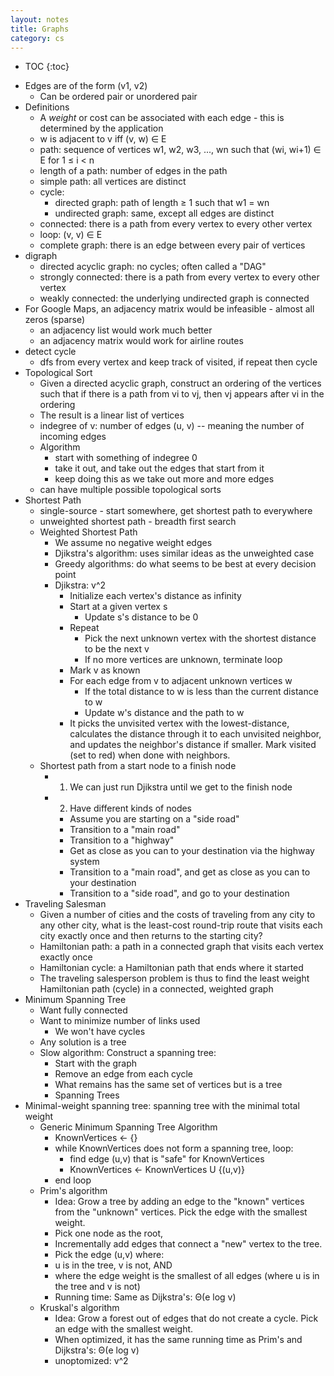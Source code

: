 ```yaml
---
layout: notes
title: Graphs
category: cs
---
```


* TOC
{:toc}

- Edges are of the form (v1, v2)
    - Can be ordered pair or unordered pair
- Definitions
    - A *weight* or cost can be associated with each edge - this is determined by the application
    - w is adjacent to v iff (v, w) $\in$ E
    - path: sequence of vertices w1, w2, w3, ..., wn such that (wi, wi+1) ∈ E for 1 ≤ i < n
    - length of a path: number of edges in the path
    - simple path: all vertices are distinct
    - cycle:
        - directed graph: path of length $\geq$ 1 such that w1 = wn
        - undirected graph: same, except all edges are distinct
    - connected: there is a path from every vertex to every other vertex
    - loop: (v, v) $\in$ E
    - complete graph: there is an edge between every pair of vertices
- digraph
    - directed acyclic graph: no cycles; often called a "DAG"
    - strongly connected: there is a path from every vertex to every other vertex
    - weakly connected: the underlying undirected graph is connected
- For Google Maps, an adjacency matrix would be infeasible - almost all zeros (sparse)
    - an adjacency list would work much better
    - an adjacency matrix would work for airline routes
- detect cycle
  - dfs from every vertex and keep track of visited, if repeat then cycle
- Topological Sort
    - Given a directed acyclic graph, construct an ordering of the vertices such that if there is a path from vi to vj, then vj appears after vi in the ordering
    - The result is a linear list of vertices
    - indegree of v: number of edges (u, v) -- meaning the number of incoming edges
    - Algorithm
        - start with something of indegree 0
        - take it out, and take out the edges that start from it
        - keep doing this as we take out more and more edges
    - can have multiple possible topological sorts
- Shortest Path
    - single-source - start somewhere, get shortest path to everywhere
    - unweighted shortest path - breadth first search
    - Weighted Shortest Path
        - We assume no negative weight edges
        - Djikstra's algorithm: uses similar ideas as the unweighted case
        - Greedy algorithms: do what seems to be best at every decision point
        - Djikstra: v^2
            - Initialize each vertex's distance as infinity
            - Start at a given vertex s
                - Update s's distance to be 0
            - Repeat
                - Pick the next unknown vertex with the shortest distance to be the next v
                - If no more vertices are unknown, terminate loop
            - Mark v as known
            - For each edge from v to adjacent unknown vertices w
                - If the total distance to w is less than the current distance to w
                - Update w's distance and the path to w
            - It picks the unvisited vertex with the lowest-distance, calculates the distance through it to each unvisited neighbor, and updates the neighbor's distance if smaller. Mark visited (set to red) when done with neighbors.
    - Shortest path from a start node to a finish node
        - 1. We can just run Djikstra until we get to the finish node
        - 2. Have different kinds of nodes
            - Assume you are starting on a "side road"
            - Transition to a "main road"
            - Transition to a "highway"
            - Get as close as you can to your destination via the highway system
            - Transition to a "main road", and get as close as you can to your destination
            - Transition to a "side road", and go to your destination
- Traveling Salesman
    - Given a number of cities and the costs of traveling from any city to any other city, what is the least-cost round-trip route that visits each city exactly once and then returns to the starting city?
    - Hamiltonian path: a path in a connected graph that visits each vertex exactly once
    - Hamiltonian cycle: a Hamiltonian path that ends where it started
    - The traveling salesperson problem is thus to find the least weight Hamiltonian path (cycle) in a connected, weighted graph
- Minimum Spanning Tree
    - Want fully connected
    - Want to minimize number of links used
        - We won't have cycles
    - Any solution is a tree
    - Slow algorithm: Construct a spanning tree:
        - Start with the graph
        - Remove an edge from each cycle
        - What remains has the same set of vertices but is a tree
        - Spanning Trees
- Minimal-weight spanning tree: spanning tree with the minimal total weight
    - Generic Minimum Spanning Tree Algorithm
        - KnownVertices <- {}
        - while KnownVertices does not form a spanning tree, loop:
            - find edge (u,v) that is "safe" for KnownVertices
            - KnownVertices <- KnownVertices U {(u,v)}
        - end loop
    - Prim's algorithm
        - Idea: Grow a tree by adding an edge to the "known" vertices from the "unknown" vertices. Pick the edge with the smallest weight.
        - Pick one node as the root,
        - Incrementally add edges that connect a "new" vertex to the tree.
        - Pick the edge (u,v) where:
        - u is in the tree, v is not, AND
        - where the edge weight is the smallest of all edges (where u is in the tree and v is not)
        - Running time: Same as Dijkstra's: Θ(e log v)
    - Kruskal's algorithm
        - Idea: Grow a forest out of edges that do not create a cycle. Pick an edge with the smallest weight.
        - When optimized, it has the same running time as Prim's and Dijkstra's: Θ(e log v)
        - unoptomized: v^2